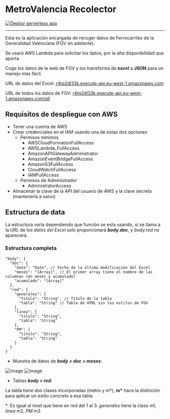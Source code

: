 # MetroValencia Recolector

[![Deploy serverless app](https://github.com/MetroValencia/Recolector/actions/workflows/appDeploy.yml/badge.svg)](https://github.com/MetroValencia/Recolector/actions/workflows/appDeploy.yml)
___

Esta es la aplicación encargada de recoger datos de Ferrocarriles de la Generalidad Valenciana (FGV en adelante).

Se usará AWS Lambda para solicitar los datos, por la alta disponibilidad que aporta.

Coge los datos de la web de FGV y los transforma de **_excel_** a **JSON** para un manejo más fácil.

URL de datos del Excel: [r4tq2dl33k.execute-api.eu-west-1.amazonaws.com](https://r4tq2dl33k.execute-api.eu-west-1.amazonaws.com/)

URL de todos los datos de FGV: [r4tq2dl33k.execute-api.eu-west-1.amazonaws.com/all](https://r4tq2dl33k.execute-api.eu-west-1.amazonaws.com/all)

## Requisitos de despliegue con AWS

- Tener una cuenta de AWS
- Crear credenciales en el IAM usando una de estas dos opciones
  - Permisos mínimos
    - AWSCloudFormationFullAccess
    - AWSLambda_FullAccess
    - AmazonAPIGatewayAdministrator
    - AmazonEventBridgeFullAccess
    - AmazonS3FullAccess
    - CloudWatchFullAccess
    - IAMFullAccess
  - Permisos de Administrador
    - AdministratorAccess
- Almacenar la clave de la API del usuario de AWS y la clave secreta (mantenerla a salvo)

## Estructura de data

La estructura varía dependiendo que función se esta usando, si se llama a la URL de los _datos del Excel_ solo proporcionará **_body.doc_**, y _body.red_ no aparecerá.

### Estructura completa

```jsonc
"body": {
  "doc": {
    "date": "Date", // Fecha de la última modificación del Excel
    "meses": "[Array]", // El primer array tiene el nombre de las columnas (en meses y acumulado)
    "acumulado": "[Array]"
  },
  "red": {
    "generales": {
      "titulo": "String", // Título de la tabla
      "tabla": "String" // Tabla de HTML sin los estilos de FGV
    },
    "linea": {
      "titulo": "String",
      "tabla": "String"
    },
    "PM": {
      "titulo": "String",
      "tabla": "String"
    }
  }
}
```

- Muestra de datos de **_body > doc > meses_**:

![image](https://user-images.githubusercontent.com/36056518/173192045-c3ce30e9-0e71-41dd-b04e-f5f7cd38e1a5.png#gh-light-mode-only)
![image](https://user-images.githubusercontent.com/36056518/173192125-e7f087eb-1888-41d5-8049-2105a970546b.png#gh-dark-mode-only)

- Tablas **_body > red_**:

La tabla tiene dos clases incorporadas (metro y m*), **m\*** hace la distinción para aplicar un estilo concreto a esa tabla

\*: Es igual al nivel que tiene en red del 1 al 3. _generales_ tiene la class m1, _linea_ m2, _PM_ m3
